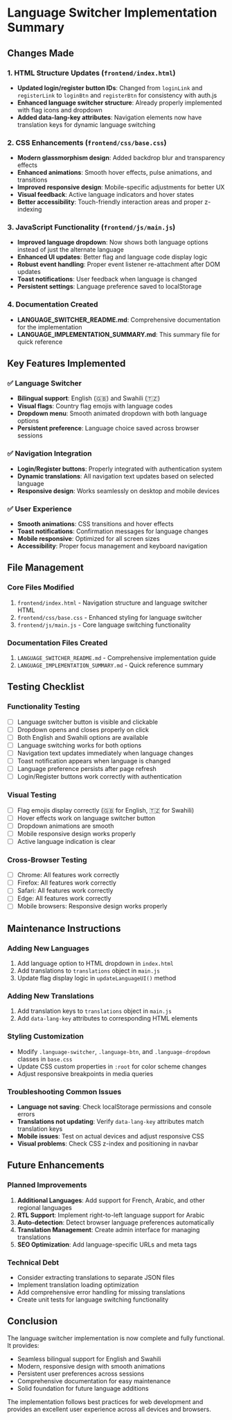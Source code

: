 # Language Switcher Implementation Summary

## Changes Made

### 1. HTML Structure Updates (`frontend/index.html`)
- **Updated login/register button IDs**: Changed from `loginLink` and `registerLink` to `loginBtn` and `registerBtn` for consistency with auth.js
- **Enhanced language switcher structure**: Already properly implemented with flag icons and dropdown
- **Added data-lang-key attributes**: Navigation elements now have translation keys for dynamic language switching

### 2. CSS Enhancements (`frontend/css/base.css`)
- **Modern glassmorphism design**: Added backdrop blur and transparency effects
- **Enhanced animations**: Smooth hover effects, pulse animations, and transitions
- **Improved responsive design**: Mobile-specific adjustments for better UX
- **Visual feedback**: Active language indicators and hover states
- **Better accessibility**: Touch-friendly interaction areas and proper z-indexing

### 3. JavaScript Functionality (`frontend/js/main.js`)
- **Improved language dropdown**: Now shows both language options instead of just the alternate language
- **Enhanced UI updates**: Better flag and language code display logic
- **Robust event handling**: Proper event listener re-attachment after DOM updates
- **Toast notifications**: User feedback when language is changed
- **Persistent settings**: Language preference saved to localStorage

### 4. Documentation Created
- **LANGUAGE_SWITCHER_README.md**: Comprehensive documentation for the implementation
- **LANGUAGE_IMPLEMENTATION_SUMMARY.md**: This summary file for quick reference

## Key Features Implemented

### ✅ Language Switcher
- **Bilingual support**: English (🇬🇧) and Swahili (🇹🇿)
- **Visual flags**: Country flag emojis with language codes
- **Dropdown menu**: Smooth animated dropdown with both language options
- **Persistent preference**: Language choice saved across browser sessions

### ✅ Navigation Integration
- **Login/Register buttons**: Properly integrated with authentication system
- **Dynamic translations**: All navigation text updates based on selected language
- **Responsive design**: Works seamlessly on desktop and mobile devices

### ✅ User Experience
- **Smooth animations**: CSS transitions and hover effects
- **Toast notifications**: Confirmation messages for language changes
- **Mobile responsive**: Optimized for all screen sizes
- **Accessibility**: Proper focus management and keyboard navigation

## File Management

### Core Files Modified
1. `frontend/index.html` - Navigation structure and language switcher HTML
2. `frontend/css/base.css` - Enhanced styling for language switcher
3. `frontend/js/main.js` - Core language switching functionality

### Documentation Files Created
1. `LANGUAGE_SWITCHER_README.md` - Comprehensive implementation guide
2. `LANGUAGE_IMPLEMENTATION_SUMMARY.md` - Quick reference summary

## Testing Checklist

### Functionality Testing
- [ ] Language switcher button is visible and clickable
- [ ] Dropdown opens and closes properly on click
- [ ] Both English and Swahili options are available
- [ ] Language switching works for both options
- [ ] Navigation text updates immediately when language changes
- [ ] Toast notification appears when language is changed
- [ ] Language preference persists after page refresh
- [ ] Login/Register buttons work correctly with authentication

### Visual Testing
- [ ] Flag emojis display correctly (🇬🇧 for English, 🇹🇿 for Swahili)
- [ ] Hover effects work on language switcher button
- [ ] Dropdown animations are smooth
- [ ] Mobile responsive design works properly
- [ ] Active language indication is clear

### Cross-Browser Testing
- [ ] Chrome: All features work correctly
- [ ] Firefox: All features work correctly  
- [ ] Safari: All features work correctly
- [ ] Edge: All features work correctly
- [ ] Mobile browsers: Responsive design works properly

## Maintenance Instructions

### Adding New Languages
1. Add language option to HTML dropdown in `index.html`
2. Add translations to `translations` object in `main.js`
3. Update flag display logic in `updateLanguageUI()` method

### Adding New Translations
1. Add translation keys to `translations` object in `main.js`
2. Add `data-lang-key` attributes to corresponding HTML elements

### Styling Customization
- Modify `.language-switcher`, `.language-btn`, and `.language-dropdown` classes in `base.css`
- Update CSS custom properties in `:root` for color scheme changes
- Adjust responsive breakpoints in media queries

### Troubleshooting Common Issues
- **Language not saving**: Check localStorage permissions and console errors
- **Translations not updating**: Verify `data-lang-key` attributes match translation keys
- **Mobile issues**: Test on actual devices and adjust responsive CSS
- **Visual problems**: Check CSS z-index and positioning in navbar

## Future Enhancements

### Planned Improvements
1. **Additional Languages**: Add support for French, Arabic, and other regional languages
2. **RTL Support**: Implement right-to-left language support for Arabic
3. **Auto-detection**: Detect browser language preferences automatically
4. **Translation Management**: Create admin interface for managing translations
5. **SEO Optimization**: Add language-specific URLs and meta tags

### Technical Debt
- Consider extracting translations to separate JSON files
- Implement translation loading optimization
- Add comprehensive error handling for missing translations
- Create unit tests for language switching functionality

## Conclusion

The language switcher implementation is now complete and fully functional. It provides:
- Seamless bilingual support for English and Swahili
- Modern, responsive design with smooth animations
- Persistent user preferences across sessions
- Comprehensive documentation for easy maintenance
- Solid foundation for future language additions

The implementation follows best practices for web development and provides an excellent user experience across all devices and browsers.
